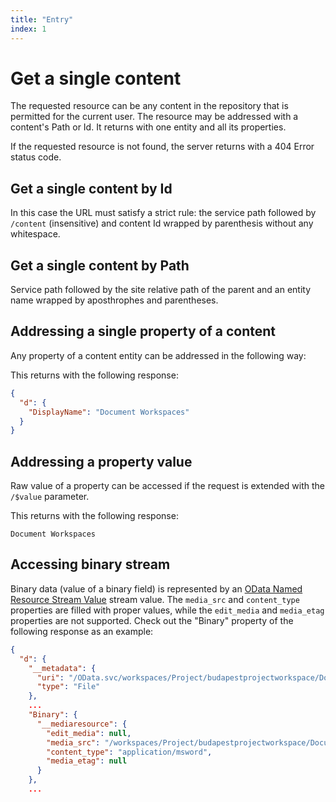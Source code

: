 ```yaml
---
title: "Entry"
index: 1
---
```


# Get a single content

The requested resource can be any content in the repository that is permitted for the current user. The resource may be addressed with a content's Path or Id. It returns with one entity and all its properties.

If the requested resource is not found, the server returns with a 404 Error status code.

## Get a single content by Id

In this case the URL must satisfy a strict rule: the service path followed by `/content` (insensitive) and content Id wrapped by parenthesis without any whitespace.

[comment]: # (Example here - REST, .NET, JavaScript, Reactjs)

## Get a single content by Path

Service path followed by the site relative path of the parent and an entity name wrapped by aposthrophes and parentheses.

[comment]: # (Example here - REST, .NET, JavaScript, Reactjs)

## Addressing a single property of a content

Any property of a content entity can be addressed in the following way:

[comment]: # (Example here - REST, .NET, JavaScript, Reactjs)

This returns with the following response:

```json
{
  "d": {
    "DisplayName": "Document Workspaces"
  }
}
```

## Addressing a property value

Raw value of a property can be accessed if the request is extended with the `/$value` parameter.

[comment]: # (Example here - REST, .NET, JavaScript, Reactjs)

This returns with the following response:

```Document Workspaces```

## Accessing binary stream

Binary data (value of a binary field) is represented by an [OData Named Resource Stream Value](https://www.odata.org/documentation/odata-version-3-0/json-verbose-format/) stream value. The `media_src` and `content_type` properties are filled with proper values, while the `edit_media` and `media_etag` properties are not supported. Check out the "Binary" property of the following response as an example:

```json
{
  "d": {
    "__metadata": {
      "uri": "/OData.svc/workspaces/Project/budapestprojectworkspace/Document_Library('Aenean semper.doc')",
      "type": "File"
    },
    ...
    "Binary": {
      "__mediaresource": {
        "edit_media": null,
        "media_src": "/workspaces/Project/budapestprojectworkspace/Document_Library/Aenean semper.doc",
        "content_type": "application/msword",
        "media_etag": null
      }
    },
    ...
```